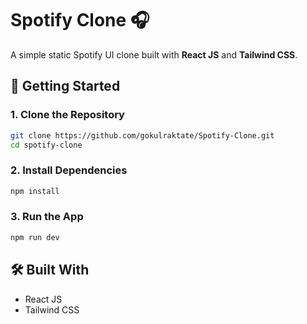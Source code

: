 
# Spotify Clone 🎧

A simple static Spotify UI clone built with **React JS** and **Tailwind CSS**.

## 🚀 Getting Started

### 1. Clone the Repository

```bash
git clone https://github.com/gokulraktate/Spotify-Clone.git
cd spotify-clone
````

### 2. Install Dependencies

```bash
npm install
```

### 3. Run the App

```bash
npm run dev
```

## 🛠 Built With

* React JS
* Tailwind CSS


